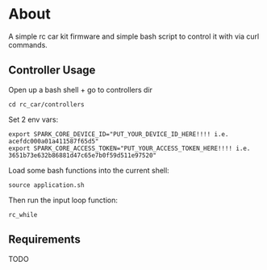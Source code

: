 About
=====

A simple rc car kit firmware and simple bash script to control it with via curl commands.

Controller Usage
----------------

Open up a bash shell + go to controllers dir

    cd rc_car/controllers

Set 2 env vars:

    export SPARK_CORE_DEVICE_ID="PUT_YOUR_DEVICE_ID_HERE!!!! i.e. acefdc000a01a411587f65d5"
    export SPARK_CORE_ACCESS_TOKEN="PUT_YOUR_ACCESS_TOKEN_HERE!!!! i.e. 3651b73e632b86881d47c65e7b0f59d511e97520"

Load some bash functions into the current shell:

    source application.sh

Then run the input loop function:

    rc_while

Requirements
------------

TODO
